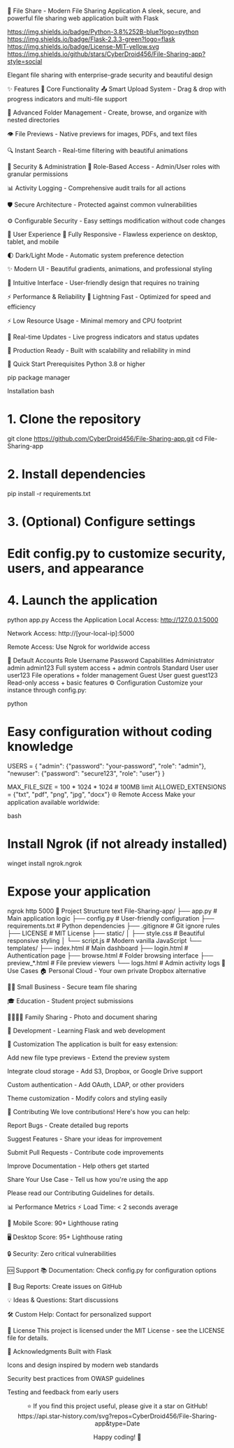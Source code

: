 
🚀 File Share - Modern File Sharing Application
A sleek, secure, and powerful file sharing web application built with Flask

https://img.shields.io/badge/Python-3.8%252B-blue?logo=python
https://img.shields.io/badge/Flask-2.3.3-green?logo=flask
https://img.shields.io/badge/License-MIT-yellow.svg
https://img.shields.io/github/stars/CyberDroid456/File-Sharing-app?style=social

Elegant file sharing with enterprise-grade security and beautiful design

</div>
✨ Features
📁 Core Functionality
📤 Smart Upload System - Drag & drop with progress indicators and multi-file support

📂 Advanced Folder Management - Create, browse, and organize with nested directories

👁️ File Previews - Native previews for images, PDFs, and text files

🔍 Instant Search - Real-time filtering with beautiful animations

🔐 Security & Administration
👥 Role-Based Access - Admin/User roles with granular permissions

📊 Activity Logging - Comprehensive audit trails for all actions

🛡️ Secure Architecture - Protected against common vulnerabilities

⚙️ Configurable Security - Easy settings modification without code changes

🎨 User Experience
📱 Fully Responsive - Flawless experience on desktop, tablet, and mobile

🌓 Dark/Light Mode - Automatic system preference detection

✨ Modern UI - Beautiful gradients, animations, and professional styling

💫 Intuitive Interface - User-friendly design that requires no training

⚡ Performance & Reliability
🚀 Lightning Fast - Optimized for speed and efficiency

⚡ Low Resource Usage - Minimal memory and CPU footprint

🔄 Real-time Updates - Live progress indicators and status updates

🎯 Production Ready - Built with scalability and reliability in mind

🚀 Quick Start
Prerequisites
Python 3.8 or higher

pip package manager

Installation
bash
# 1. Clone the repository
git clone https://github.com/CyberDroid456/File-Sharing-app.git
cd File-Sharing-app

# 2. Install dependencies
pip install -r requirements.txt

# 3. (Optional) Configure settings
# Edit config.py to customize security, users, and appearance

# 4. Launch the application
python app.py
Access the Application
Local Access: http://127.0.0.1:5000

Network Access: http://[your-local-ip]:5000

Remote Access: Use Ngrok for worldwide access

👤 Default Accounts
Role	Username	Password	Capabilities
Administrator	admin	admin123	Full system access + admin controls
Standard User	user	user123	File operations + folder management
Guest User	guest	guest123	Read-only access + basic features
⚙️ Configuration
Customize your instance through config.py:

python
# Easy configuration without coding knowledge
USERS = {
    "admin": {"password": "your-password", "role": "admin"},
    "newuser": {"password": "secure123", "role": "user"}
}

MAX_FILE_SIZE = 100 * 1024 * 1024  # 100MB limit
ALLOWED_EXTENSIONS = {"txt", "pdf", "png", "jpg", "docx"}
🌐 Remote Access
Make your application available worldwide:

bash
# Install Ngrok (if not already installed)
winget install ngrok.ngrok

# Expose your application
ngrok http 5000
📁 Project Structure
text
File-Sharing-app/
├── app.py                 # Main application logic
├── config.py              # User-friendly configuration
├── requirements.txt       # Python dependencies
├── .gitignore            # Git ignore rules
├── LICENSE               # MIT License
├── static/
│   ├── style.css         # Beautiful responsive styling
│   └── script.js         # Modern vanilla JavaScript
└── templates/
    ├── index.html        # Main dashboard
    ├── login.html        # Authentication page
    ├── browse.html       # Folder browsing interface
    ├── preview_*.html    # File preview viewers
    └── logs.html         # Admin activity logs
🎯 Use Cases
🏠 Personal Cloud - Your own private Dropbox alternative

👨‍💼 Small Business - Secure team file sharing

🎓 Education - Student project submissions

👨‍👩‍👧‍👦 Family Sharing - Photo and document sharing

🔬 Development - Learning Flask and web development

🔧 Customization
The application is built for easy extension:

Add new file type previews - Extend the preview system

Integrate cloud storage - Add S3, Dropbox, or Google Drive support

Custom authentication - Add OAuth, LDAP, or other providers

Theme customization - Modify colors and styling easily

🤝 Contributing
We love contributions! Here's how you can help:

Report Bugs - Create detailed bug reports

Suggest Features - Share your ideas for improvement

Submit Pull Requests - Contribute code improvements

Improve Documentation - Help others get started

Share Your Use Case - Tell us how you're using the app

Please read our Contributing Guidelines for details.

📊 Performance Metrics
⚡ Load Time: < 2 seconds average

📱 Mobile Score: 90+ Lighthouse rating

🖥️ Desktop Score: 95+ Lighthouse rating

🔒 Security: Zero critical vulnerabilities

🆘 Support
📚 Documentation: Check config.py for configuration options

🐛 Bug Reports: Create issues on GitHub

💡 Ideas & Questions: Start discussions

🛠️ Custom Help: Contact for personalized support

📄 License
This project is licensed under the MIT License - see the LICENSE file for details.

🙏 Acknowledgments
Built with Flask

Icons and design inspired by modern web standards

Security best practices from OWASP guidelines

Testing and feedback from early users

<div align="center">
⭐ If you find this project useful, please give it a star on GitHub!
https://api.star-history.com/svg?repos=CyberDroid456/File-Sharing-app&type=Date

Happy coding! 🚀
